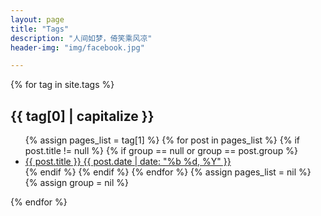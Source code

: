 ```yaml
---
layout: page
title: "Tags"
description: "人间如梦，倚笑乘风凉"  
header-img: "img/facebook.jpg"  

---
```



<div id="post-list">
{% for tag in site.tags %}
<h2 id="{{ tag[0] }}">{{ tag[0] | capitalize }}</h2>
<ul class="post-list">
{% assign pages_list = tag[1] %}
{% for post in pages_list %}
{% if post.title != null %}
{% if group == null or group == post.group %}
<li>
  <a href="{{ site.baseurl }}{{ post.url }}">
    {{ post.title }}
    <span class="entry-date">   <time datetime="{{ post.date | date_to_xmlschema }}" itemprop="datePublished">{{ post.date | date: "%b %d, %Y" }}</time></span>
  </a>
</li>
{% endif %}
{% endif %}
{% endfor %}
{% assign pages_list = nil %}
{% assign group = nil %}
</ul>
{% endfor %}
</div>

